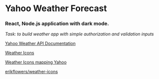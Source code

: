 # Yahoo Weather Forecast

### React, Node.js application with dark mode.

*Task: to build weather app with simple authorization and validation inputs*

[Yahoo Weather API Documentation](https://developer.yahoo.com/weather/documentation.html)

[Weather Icons](https://erikflowers.github.io/weather-icons/)

[Weather Icons mapping Yahoo](https://erikflowers.github.io/weather-icons/api-list.html)

[erikflowers/weather-icons](https://github.com/erikflowers/weather-icons)
